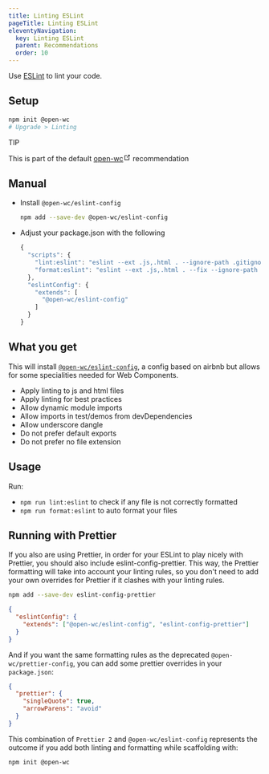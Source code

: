 ```yaml
---
title: Linting ESLint
pageTitle: Linting ESLint
eleventyNavigation:
  key: Linting ESLint
  parent: Recommendations
  order: 10
---
```


Use [ESLint](https://eslint.org/) to lint your code.

[//]: # 'AUTO INSERT HEADER PREPUBLISH'

## Setup

```bash
npm init @open-wc
# Upgrade > Linting
```

<div class="custom-block tip"><p class="custom-block-title">TIP</p> <p>This is part of the default <a href="https://open-wc.org/" target="_blank" rel="noopener noreferrer">open-wc<svg xmlns="http://www.w3.org/2000/svg" aria-hidden="true" x="0px" y="0px" viewBox="0 0 100 100" width="15" height="15" class="icon outbound"><path fill="currentColor" d="M18.8,85.1h56l0,0c2.2,0,4-1.8,4-4v-32h-8v28h-48v-48h28v-8h-32l0,0c-2.2,0-4,1.8-4,4v56C14.8,83.3,16.6,85.1,18.8,85.1z"></path> <polygon fill="currentColor" points="45.7,48.7 51.3,54.3 77.2,28.5 77.2,37.2 85.2,37.2 85.2,14.9 62.8,14.9 62.8,22.9 71.5,22.9"></polygon></svg></a> recommendation</p></div>

## Manual

- Install `@open-wc/eslint-config`
  ```bash
  npm add --save-dev @open-wc/eslint-config
  ```
- Adjust your package.json with the following
  ```js
  {
    "scripts": {
      "lint:eslint": "eslint --ext .js,.html . --ignore-path .gitignore",
      "format:eslint": "eslint --ext .js,.html . --fix --ignore-path .gitignore"
    },
    "eslintConfig": {
      "extends": [
        "@open-wc/eslint-config"
      ]
    }
  }
  ```

## What you get

This will install [`@open-wc/eslint-config`](https://github.com/open-wc/open-wc/blob/master/packages/eslint-config/index.js), a config based on airbnb but allows for some specialities needed for Web Components.

- Apply linting to js and html files
- Apply linting for best practices
- Allow dynamic module imports
- Allow imports in test/demos from devDependencies
- Allow underscore dangle
- Do not prefer default exports
- Do not prefer no file extension

## Usage

Run:

- `npm run lint:eslint` to check if any file is not correctly formatted
- `npm run format:eslint` to auto format your files

## Running with Prettier

If you also are using Prettier, in order for your ESLint to play nicely with Prettier, you should also include eslint-config-prettier.
This way, the Prettier formatting will take into account your linting rules, so you don't need to add your own overrides for Prettier if it clashes with your linting rules.

```bash
npm add --save-dev eslint-config-prettier
```

```json
{
  "eslintConfig": {
    "extends": ["@open-wc/eslint-config", "eslint-config-prettier"]
  }
}
```

And if you want the same formatting rules as the deprecated `@open-wc/prettier-config`, you can add some prettier overrides in your `package.json`:

```json
{
  "prettier": {
    "singleQuote": true,
    "arrowParens": "avoid"
  }
}
```

This combination of `Prettier 2` and `@open-wc/eslint-config` represents the outcome if you add both linting and formatting while scaffolding with:

```bash
npm init @open-wc
```

